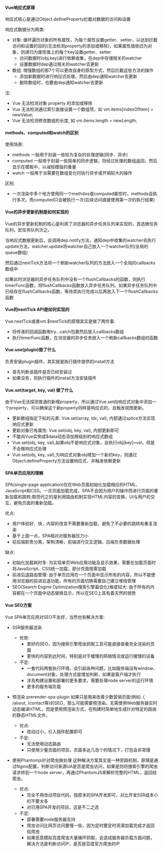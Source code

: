 
#### Vue响应式原理
响应式核心是通过Object.defineProperty拦截对数据的访问和设置

响应式数据分为两类:
- 对象: 循环遍历对象的所有属性，为每个属性设置getter、setter，以达到拦截访问和设置的目的(无法检测property的添加或移除)，如果属性值依旧为对象，则递归为属性值上的每个key设置getter、setter
  - 访问数据时(obj.key)进行依赖收集，在dep中存储相关的watcher
  - 设置数据时dep通过相关的watcher去更新
- 数组: 增强数组的那7个可以更改自身的原型方式，然后拦截这些方法的操作
  - 添加新数据时进行响应式处理，然后由dep通知watcher去更新
  - 删除数组时，也要由dep通知watcher去更新

注:
 - Vue 无法检测对象 property 的添加或移除
 - Vue 无法检测通过索引直接设置一个数组项，如 vm.items[indexOfItem] = newValue;
 - Vue 无法检测修改数组的长度, 如 vm.items.length = newLength;


#### methods、computed和watch的区别
使用场景:
 - methods 一般用于封装一些较为复杂的处理逻辑(同步、异步)
 - computed 一般用于封装一些简单的同步逻辑，将经过处理的数组返回，然后显示在模板中，以减轻模版的重量
 - watch 一般用于当需要在数组变化时执行异步或开销较大的操作

区别:
 - 一次渲染中多个地方使用同一个methdos或computed属性时，methods会执行多次，而computed只会被执行一次(后续访问直接使用第一次的执行结果)


#### Vue的异步更新机制是如何实现的
Vue的异步更新机制的核心是利用了浏览器的异步任务队列来实现的，首选微任务队列，宏任务队列次之。

当响应式数据更新后，会调用dep.notify方法，通知dep中收集的watcher去执行update方法，watcher.update将watcher自己放入一个watcher队列(全局的queue数组)

然后通过nextTick方法将一个刷新watcher队列的方法放入一个全局的callbacks数组中

如果此时浏览器的异步任务队列中没有一个flushCallbacks的函数，则执行timerFunc函数，将flushCallbacks函数放入异步任务队列。如果异步任务队列中已经存在flushCallbacks函数，等待其执行完成以后再放入下一个flushCallbacks函数

#### Vue的nextTick API是如何实现的
Vue.nextTick或者vm.$nextTick的原理其实是做了两件事:
- 将传递的回调函数用try...catch包裹然后放入callbacks数组
- 执行timerFunc函数，在浏览器的异步任务放入一个刷新callbacks数组的函数

#### Vue.use(plugin)做了什么
负责安装plugin插件，其实就是执行插件提供的install方法
- 首先判断该插件是否已经安装过
- 如果没有，则执行插件的install方法安装插件

#### Vue.set(target, key, val) 做了什么
由于Vue无法探测普通的新增property，所以通过Vue.set向响应式对象中添加一个property，可以确保这个新property同样是响应式的，且触发视图更新。
- 更新数组指定下标的元素: Vue.set(array, idx, val), 内部通过splice方法实现响应式更新
- 更新对象已有属性: Vue.set(obj, key, val), 内部更新即可
- 不能向Vue实例或$data动态添加根级别的响应式数组
- Vue.set(obj, key, val),如果obj不是响应式对象，会执行obj[key]=val，但是不会做响应式处理
- Vue.set(obj, key, val),为响应式对象obj增加一个新的key，则通过Object.defineProperty方法设置响应式，并触发依赖更新

#### SPA单页应用的理解
SPA(single-page application)仅在Web页面初始化加载相应的HTML、JavaScript和CSS。一旦页面加载完成，SPA不会因为用户的操作而进行页面的重新加载和跳转;取而代之的是利用路由机制实现HTML内容的变换，UI与用户的交互，避免页面的重新加载。

优点:
- 用户体验好、快，内容的改变不需要重新加载，避免了不必要的跳转和重复渲染
- 基于上面一点，SPA相对对服务器压力小
- 前后端职责分离，架构清晰，前端进行交互逻辑，后端负责数据处理

缺点:
- 初始化加载耗时多: 为实现单页Web应用功能及显示效果，需要在加载页面时将JavaScript、CSS统一加载，部分页面按需加载
- 前进后退路由管理: 由于单页应用在一个页面中显示所有的内容，所以不能使用浏览器的前进后退功能，所有的页面切换需要自己建立堆栈管理
- SEO(Search Engine Optimization搜索引擎最佳化)难度较大: 由于所有的内容都在一个页面中动态替换显示，所以在SEO上其有着天然的弱势

#### Vue SEO方案
Vue SPA单页应用对SEO不友好，当然也有解决方案:
- SSR服务器渲染
  - 优势: 
    - 更好的SEO，因为搜索引擎爬虫抓取工具可能直接查看完全渲染的页面
    - 更快的内容到达时间，特别是对于缓慢的网络情况或运行缓慢的设备
  - 不足:
    - 一套代码两套执行环境，会引起各种问题，比如服务端没有window、document对象，处理方式是增加判断，如果是客户端才执行
    - 涉及构建设置和部署的更多要求，需要处理node server的运行环境
    - 更多的服务端负载

- 预渲染 prerender-spa-plugin
如果只是用来改善少数营销页面(例如: /, /about, /contact等)的SEO，那么可能需要预渲染。无需使用Web服务器实时动态编译HTML，而是使用预渲染方式，在构建时简单地生成针对特定的路由的静态HTML文件。
  - 优点:
    - 改动过小，引入插件配置即可
  - 不足:
    - 无法使用动态路由
    - 只使用少量页面的项目，页面多达几百个的情况下，打包会非常慢
  
- 使用Phantomjs针对爬虫做处理
这种解决方案其实是一种旁路机制，原理是通过Nginx配置，判断访问来源UA是否是爬虫访问，如果是则将搜索引擎的爬虫请求转到一个node server，再通过PhantomJS来解析完整的HTML，返回给爬虫。
  - 优点:
    - 完全不用改动项目代码，按原本的SPA开发即可，对比开发SSR成本小的不要太多
    - 对已用SPA开发的项目，这是不二之选
  - 不足:
    - 部署需要node服务器支持
    - 爬虫访问比网页访问要慢一些，因为定时要定时资源加载完成才返回给爬虫
    - 如果恶意模拟百度爬虫大量循环抓取，会造成服务器负载方面问题，解决方法是判断访问IP，是否是百度官方爬虫的IP